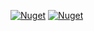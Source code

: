 [![Nuget](https://img.shields.io/nuget/v/whipperdapper)](https://www.nuget.org/packages/whipperdapper/)
[![Nuget](https://img.shields.io/nuget/v/whipperdapper.interfaces)](https://www.nuget.org/packages/whipperdapper.interfaces/)
